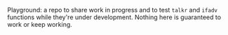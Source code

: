 Playground: a repo to share work in progress and to test `talkr` and `ifadv` functions while they're under development. Nothing here is guaranteed to work or keep working.
